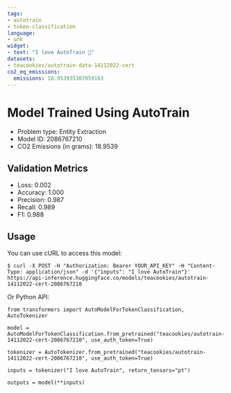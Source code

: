 ```yaml
---
tags:
- autotrain
- token-classification
language:
- unk
widget:
- text: "I love AutoTrain 🤗"
datasets:
- teacookies/autotrain-data-14112022-cert
co2_eq_emissions:
  emissions: 18.953935307959163
---
```


# Model Trained Using AutoTrain

- Problem type: Entity Extraction
- Model ID: 2086767210
- CO2 Emissions (in grams): 18.9539

## Validation Metrics

- Loss: 0.002
- Accuracy: 1.000
- Precision: 0.987
- Recall: 0.989
- F1: 0.988

## Usage

You can use cURL to access this model:

```
$ curl -X POST -H "Authorization: Bearer YOUR_API_KEY" -H "Content-Type: application/json" -d '{"inputs": "I love AutoTrain"}' https://api-inference.huggingface.co/models/teacookies/autotrain-14112022-cert-2086767210
```

Or Python API:

```
from transformers import AutoModelForTokenClassification, AutoTokenizer

model = AutoModelForTokenClassification.from_pretrained("teacookies/autotrain-14112022-cert-2086767210", use_auth_token=True)

tokenizer = AutoTokenizer.from_pretrained("teacookies/autotrain-14112022-cert-2086767210", use_auth_token=True)

inputs = tokenizer("I love AutoTrain", return_tensors="pt")

outputs = model(**inputs)
```